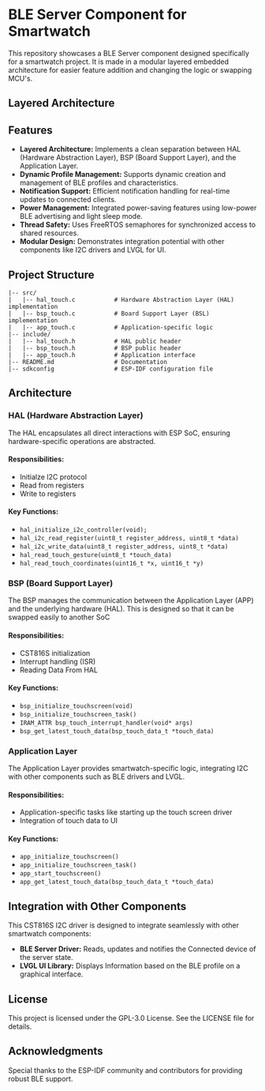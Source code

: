 # BLE Server Component for Smartwatch

This repository showcases a BLE Server component designed specifically for a smartwatch project. It is made in a modular layered embedded architecture for easier feature addition and changing the logic or swapping MCU's.

## **Layered Architecture**

## **Features**

- **Layered Architecture:** Implements a clean separation between HAL (Hardware Abstraction Layer), BSP (Board Support Layer), and the Application Layer.
- **Dynamic Profile Management:** Supports dynamic creation and management of BLE profiles and characteristics.
- **Notification Support:** Efficient notification handling for real-time updates to connected clients.
- **Power Management:** Integrated power-saving features using low-power BLE advertising and light sleep mode.
- **Thread Safety:** Uses FreeRTOS semaphores for synchronized access to shared resources.
- **Modular Design:** Demonstrates integration potential with other components like I2C drivers and LVGL for UI.

## **Project Structure**

```
|-- src/
|   |-- hal_touch.c           # Hardware Abstraction Layer (HAL) implementation
|   |-- bsp_touch.c           # Board Support Layer (BSL) implementation
|   |-- app_touch.c           # Application-specific logic
|-- include/
|   |-- hal_touch.h           # HAL public header
|   |-- bsp_touch.h           # BSP public header
|   |-- app_touch.h           # Application interface
|-- README.md                 # Documentation
|-- sdkconfig                 # ESP-IDF configuration file
```

## **Architecture**

### **HAL (Hardware Abstraction Layer)**
The HAL encapsulates all direct interactions with ESP SoC, ensuring hardware-specific operations are abstracted.

#### Responsibilities:
- Initialze I2C protocol
- Read from registers 
- Write to registers

#### Key Functions:
- `hal_initialize_i2c_controller(void);`
- `hal_i2c_read_register(uint8_t register_address, uint8_t *data)`
- `hal_i2c_write_data(uint8_t register_address, uint8_t *data)`
- `hal_read_touch_gesture(uint8_t *touch_data)`
- `hal_read_touch_coordinates(uint16_t *x, uint16_t *y)`

### **BSP (Board Support Layer)**
The BSP manages the communication between the Application Layer (APP) and the underlying hardware (HAL). This is designed so that it can be swapped easily to another SoC

#### Responsibilities:
- CST816S initialization
- Interrupt handling (ISR)
- Reading Data From HAL

#### Key Functions:
- `bsp_initialize_touchscreen(void)`
- `bsp_initialize_touchscreen_task()`
- `IRAM_ATTR bsp_touch_interrupt_handler(void* args)`
- `bsp_get_latest_touch_data(bsp_touch_data_t *touch_data)`

### **Application Layer**
The Application Layer provides smartwatch-specific logic, integrating I2C with other components such as BLE drivers and LVGL.

#### Responsibilities:
- Application-specific tasks like starting up the touch screen driver
- Integration of touch data to UI

#### Key Functions:
- `app_initialize_touchscreen()`
- `app_initialize_touchscreen_task()`
- `app_start_touchscreen()`
- `app_get_latest_touch_data(bsp_touch_data_t *touch_data)`

## **Integration with Other Components**
This CST816S I2C driver is designed to integrate seamlessly with other smartwatch components:
- **BLE Server Driver:** Reads, updates and notifies the Connected device of the server state.
- **LVGL UI Library:** Displays Information based on the BLE profile on a graphical interface.

## **License**
This project is licensed under the GPL-3.0 License. See the LICENSE file for details.

## **Acknowledgments**
Special thanks to the ESP-IDF community and contributors for providing robust BLE support.

